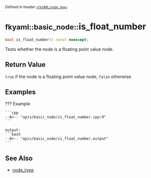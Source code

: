 <small>Defined in header [`<fkYAML/node.hpp>`](https://github.com/fktn-k/fkYAML/blob/develop/include/fkYAML/node.hpp)</small>

# <small>fkyaml::basic_node::</small>is_float_number

```cpp
bool is_float_number() const noexcept;
```

Tests whether the node is a floating point value node.  

## **Return Value**

`true` if the node is a floating point value node, `false` otherwise.  

## **Examples**

??? Example

    ```cpp
    --8<-- "apis/basic_node/is_float_number.cpp:9"
    ```

    output:
    ```bash
    --8<-- "apis/basic_node/is_float_number.output"
    ```

## **See Also**

* [node_type](../node_type.md)
